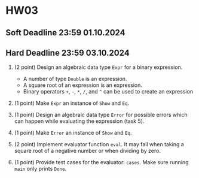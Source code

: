 # HW03

## Soft Deadline 23:59 01.10.2024
## Hard Deadline 23:59 03.10.2024
 
1. (2 point) Design an algebraic data type `Expr` for a binary expression. 
   * A number of type `Double` is an expression.
   * A square root of an expression is an expression. 
   * Binary operators `+`, `-`, `*`, `/`, and `^` can be used to create an expression

2. (1 point) Make `Expr` an instance of `Show` and `Eq`. 

3. (1 point) Design an algebraic data type `Error` for possible errors which can happen while evaluating the expression (task 5). 

4. (1 point) Make `Error` an instance of `Show` and `Eq`. 

5. (2 point) Implement evaluator function `eval`. It may fail when taking a square root of a negative number or when dividing by zero. 

6. (1 point) Provide test cases for the evaluator: `cases`. Make sure running `main` only prints `Done`. 